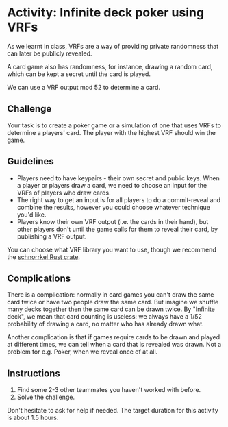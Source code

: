 # Activity: Infinite deck poker using VRFs

As we learnt in class, VRFs are a way of providing private randomness that can later be publicly revealed.

A card game also has randomness, for instance, drawing a random card, which can be kept a secret until the card is played.

We can use a VRF output mod 52 to determine a card. 

## Challenge 

Your task is to create a poker game or a simulation of one that uses VRFs to determine a players' card.
The player with the highest VRF should win the game.

## Guidelines

* Players need to have keypairs - their own secret and public keys. When a player or players draw a card, we need to choose an input for the VRFs of players who draw cards.
* The right way to get an input is for all players to do a commit-reveal and combine the results, however you could choose whatever technique you'd like.
* Players know their own VRF output (i.e. the cards in their hand), but other players don't until the game calls for them to reveal their card, by publishing a VRF output.

You can choose what VRF library you want to use, though we recommend the [schnorrkel Rust crate](https://paritytech.github.io/substrate/master/schnorrkel/vrf/index.html). 

## Complications

There is a complication: normally in card games you can't draw the same card twice or have two people draw the same card. But imagine we shuffle many decks together then the same card can be drawn twice. By "Infinite deck", we mean that card counting is useless: we always have a 1/52 probability of drawing a card, no matter who has already drawn what.

Another complication is that if games require cards to be drawn and played at different times, we can tell when a card that is revealed was drawn. Not a problem for e.g. Poker, when we reveal once of at all.

## Instructions

1. Find some 2-3 other teammates you haven't worked with before.
1. Solve the challenge.

Don't hesitate to ask for help if needed.
The target duration for this activity is about 1.5 hours.